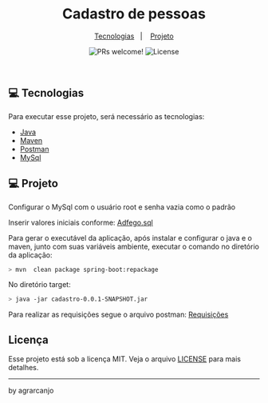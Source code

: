 
<h1 align="center">
    Cadastro de pessoas
</h1>

<p align="center">
  <a href="#-tecnologias">Tecnologias</a>&nbsp;&nbsp;&nbsp;|&nbsp;&nbsp;&nbsp;
  <a href="#-projeto">Projeto</a>
</p>

<p align="center">
 <img src="https://img.shields.io/static/v1?label=PRs&message=welcome&color=15C3D6&labelColor=000000" alt="PRs welcome!" />

  <img alt="License" src="https://img.shields.io/static/v1?label=license&message=MIT&color=15C3D6&labelColor=000000">
</p>

<br>

## 💻  Tecnologias

Para executar esse projeto, será necessário as tecnologias: 

- [Java](https://www.java.com/pt-BR/download/ie_manual.jsp?locale=pt_BR)
- [Maven](https://maven.apache.org/download.cgi)
- [Postman](https://www.postman.com/downloads/)
- [MySql](https://www.mysql.com/downloads/)

## 💻 Projeto

Configurar o MySql com o usuário root e senha vazia como o padrão

Inserir valores iniciais conforme: [Adfego.sql](cadastro/src/main/java/br/org/adfego/cadastro/database/adfego.sql)


Para gerar o executável da aplicação, após instalar e configurar o java e o maven, junto com suas
variáveis ambiente, executar o comando no diretório da aplicação:



```bash
> mvn  clean package spring-boot:repackage
```

No diretório target:

```bash
> java -jar cadastro-0.0.1-SNAPSHOT.jar
```

Para realizar as requisições segue o arquivo postman: [Requisições](Cadastro.postman_collection.json)

 ## Licença

Esse projeto está sob a licença MIT. Veja o arquivo [LICENSE](LICENSE.md) para mais detalhes.

---

by agrarcanjo 
